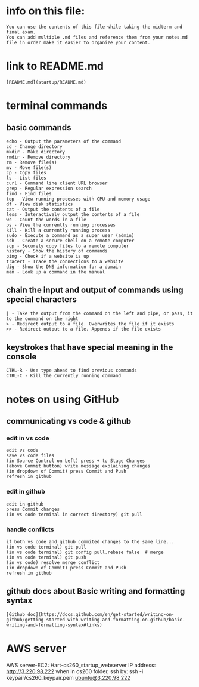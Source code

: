 # info on this file:
    You can use the contents of this file while taking the midterm and final exam. 
    You can add multiple .md files and reference them from your notes.md file in order make it easier to organize your content.

# link to README.md
    [README.md](startup/README.md)

# terminal commands
 ## basic commands
    echo - Output the parameters of the command
    cd - Change directory
    mkdir - Make directory
    rmdir - Remove directory
    rm - Remove file(s)
    mv - Move file(s)
    cp - Copy files
    ls - List files
    curl - Command line client URL browser
    grep - Regular expression search
    find - Find files
    top - View running processes with CPU and memory usage
    df - View disk statistics
    cat - Output the contents of a file
    less - Interactively output the contents of a file
    wc - Count the words in a file
    ps - View the currently running processes
    kill - Kill a currently running process
    sudo - Execute a command as a super user (admin)
    ssh - Create a secure shell on a remote computer
    scp - Securely copy files to a remote computer
    history - Show the history of commands
    ping - Check if a website is up
    tracert - Trace the connections to a website
    dig - Show the DNS information for a domain
    man - Look up a command in the manual
  ## chain the input and output of commands using special characters
    | - Take the output from the command on the left and pipe, or pass, it to the command on the right
    > - Redirect output to a file. Overwrites the file if it exists
    >> - Redirect output to a file. Appends if the file exists
  ## keystrokes that have special meaning in the console
    CTRL-R - Use type ahead to find previous commands
    CTRL-C - Kill the currently running command


# notes on using GitHub
 ## communicating vs code & github
  ### edit in vs code
    edit vs code
    save vs code files
    (in Source Control on Left) press + to Stage Changes
    (above Commit button) write message explaining changes
    (in dropdown of Commit) press Commit and Push
    refresh in github
  ### edit in github
    edit in github
    press Commit changes
    (in vs code terminal in correct directory) git pull
  ### handle conflicts
    if both vs code and github commited changes to the same line...
    (in vs code terminal) git pull
    (in vs code terminal) git config pull.rebase false  # merge
    (in vs code terminal) git push
    (in vs code) resolve merge conflict
    (in dropdown of Commit) press Commit and Push
    refresh in github

 ## github docs about Basic writing and formatting syntax
    [Github doc](https://docs.github.com/en/get-started/writing-on-github/getting-started-with-writing-and-formatting-on-github/basic-writing-and-formatting-syntax#links)
 
# AWS server
AWS server-EC2: Hart-cs260_startup_webserver
IP address: http://3.220.98.222
when in cs260 folder, ssh by: ssh -i keypair/cs260_keypair.pem ubuntu@3.220.98.222



